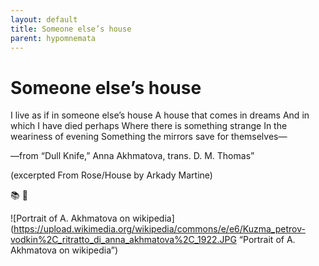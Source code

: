 ```yaml
---
layout: default
title: Someone else’s house
parent: hypomnemata
---
```

# Someone else’s house

I live as if in someone else’s house
A house that comes in dreams
And in which I have died perhaps
Where there is something strange
In the weariness of evening
Something the mirrors save for themselves—

—from “Dull Knife,” Anna Akhmatova, trans. D. M. Thomas”

(excerpted From Rose/House by Arkady Martine)

📚 💬

![Portrait of A. Akhmatova on wikipedia](https://upload.wikimedia.org/wikipedia/commons/e/e6/Kuzma_petrov-vodkin%2C_ritratto_di_anna_akhmatova%2C_1922.JPG “Portrait of A. Akhmatova on wikipedia”)

